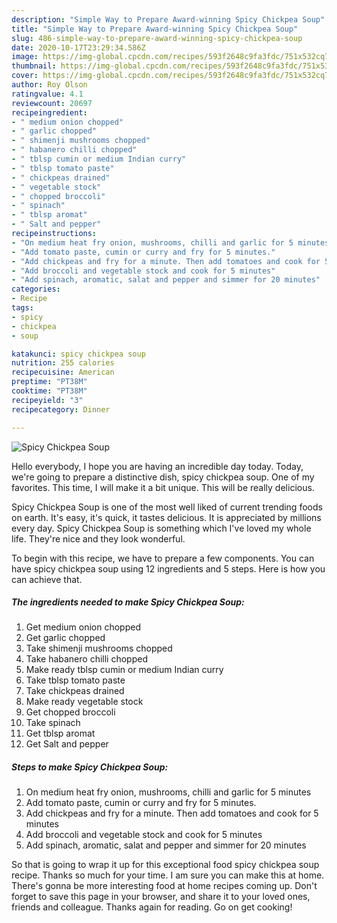 ```yaml
---
description: "Simple Way to Prepare Award-winning Spicy Chickpea Soup"
title: "Simple Way to Prepare Award-winning Spicy Chickpea Soup"
slug: 486-simple-way-to-prepare-award-winning-spicy-chickpea-soup
date: 2020-10-17T23:29:34.586Z
image: https://img-global.cpcdn.com/recipes/593f2648c9fa3fdc/751x532cq70/spicy-chickpea-soup-recipe-main-photo.jpg
thumbnail: https://img-global.cpcdn.com/recipes/593f2648c9fa3fdc/751x532cq70/spicy-chickpea-soup-recipe-main-photo.jpg
cover: https://img-global.cpcdn.com/recipes/593f2648c9fa3fdc/751x532cq70/spicy-chickpea-soup-recipe-main-photo.jpg
author: Roy Olson
ratingvalue: 4.1
reviewcount: 20697
recipeingredient:
- " medium onion chopped"
- " garlic chopped"
- " shimenji mushrooms chopped"
- " habanero chilli chopped"
- " tblsp cumin or medium Indian curry"
- " tblsp tomato paste"
- " chickpeas drained"
- " vegetable stock"
- " chopped broccoli"
- " spinach"
- " tblsp aromat"
- " Salt and pepper"
recipeinstructions:
- "On medium heat fry onion, mushrooms, chilli and garlic for 5 minutes"
- "Add tomato paste, cumin or curry and fry for 5 minutes."
- "Add chickpeas and fry for a minute. Then add tomatoes and cook for 5 minutes"
- "Add broccoli and vegetable stock and cook for 5 minutes"
- "Add spinach, aromatic, salat and pepper and simmer for 20 minutes"
categories:
- Recipe
tags:
- spicy
- chickpea
- soup

katakunci: spicy chickpea soup 
nutrition: 255 calories
recipecuisine: American
preptime: "PT38M"
cooktime: "PT38M"
recipeyield: "3"
recipecategory: Dinner

---
```



![Spicy Chickpea Soup](https://img-global.cpcdn.com/recipes/593f2648c9fa3fdc/751x532cq70/spicy-chickpea-soup-recipe-main-photo.jpg)

Hello everybody, I hope you are having an incredible day today. Today, we're going to prepare a distinctive dish, spicy chickpea soup. One of my favorites. This time, I will make it a bit unique. This will be really delicious.



Spicy Chickpea Soup is one of the most well liked of current trending foods on earth. It's easy, it's quick, it tastes delicious. It is appreciated by millions every day. Spicy Chickpea Soup is something which I've loved my whole life. They're nice and they look wonderful.


To begin with this recipe, we have to prepare a few components. You can have spicy chickpea soup using 12 ingredients and 5 steps. Here is how you can achieve that.

<!--inarticleads1-->

##### The ingredients needed to make Spicy Chickpea Soup:

1. Get  medium onion chopped
1. Get  garlic chopped
1. Take  shimenji mushrooms chopped
1. Take  habanero chilli chopped
1. Make ready  tblsp cumin or medium Indian curry
1. Take  tblsp tomato paste
1. Take  chickpeas drained
1. Make ready  vegetable stock
1. Get  chopped broccoli
1. Take  spinach
1. Get  tblsp aromat
1. Get  Salt and pepper




<!--inarticleads2-->

##### Steps to make Spicy Chickpea Soup:

1. On medium heat fry onion, mushrooms, chilli and garlic for 5 minutes
1. Add tomato paste, cumin or curry and fry for 5 minutes.
1. Add chickpeas and fry for a minute. Then add tomatoes and cook for 5 minutes
1. Add broccoli and vegetable stock and cook for 5 minutes
1. Add spinach, aromatic, salat and pepper and simmer for 20 minutes




So that is going to wrap it up for this exceptional food spicy chickpea soup recipe. Thanks so much for your time. I am sure you can make this at home. There's gonna be more interesting food at home recipes coming up. Don't forget to save this page in your browser, and share it to your loved ones, friends and colleague. Thanks again for reading. Go on get cooking!
